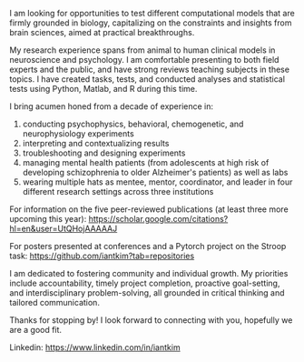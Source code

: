 
I am looking for opportunities to test different computational models that are firmly grounded in biology, capitalizing on the constraints and insights from brain sciences, aimed at practical breakthroughs. 

My research experience spans from animal to human clinical models in neuroscience and psychology. I am comfortable presenting to both field experts and the public, and have strong reviews teaching subjects in these topics. I have created tasks, tests, and conducted analyses and statistical tests using Python, Matlab, and R during this time. 

I bring acumen honed from a decade of experience in: 

1) conducting psychophysics, behavioral, chemogenetic, and neurophysiology experiments
2) interpreting and contextualizing results
3) troubleshooting and designing experiments
4) managing mental health patients (from adolescents at high risk of developing schizophrenia to older Alzheimer's patients) as well as labs
5) wearing multiple hats as mentee, mentor, coordinator, and leader in four different research settings across three institutions

For information on the five peer-reviewed publications (at least three more upcoming this year): 
https://scholar.google.com/citations?hl=en&user=UtQHojAAAAAJ 

For posters presented at conferences and a Pytorch project on the Stroop task: 
https://github.com/iantkim?tab=repositories

I am dedicated to fostering community and individual growth. My priorities include accountability, timely project completion, proactive goal-setting, and interdisciplinary problem-solving, all grounded in critical thinking and tailored communication.

Thanks for stopping by! I look forward to connecting with you, hopefully we are a good fit.

Linkedin: https://www.linkedin.com/in/iantkim
<br />




